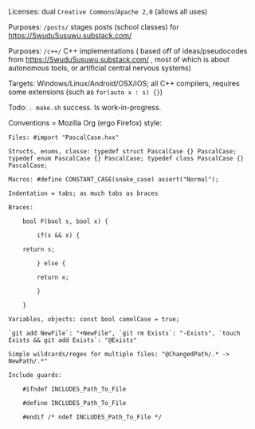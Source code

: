 Licenses: dual `Creative Commons`/`Apache 2,0` (allows all uses)

Purposes: `/posts/` stages posts (school classes) for https://SwuduSusuwu.substack.com/

Purposes: `/c++/` C++ implementations ( based off of ideas/pseudocodes from https://SwuduSusuwu.substack.com/ , most of which is about autonomous tools, or artificial central nervous systems)

Targets: Windows/Linux/Android/OSX/iOS; all C++ compilers, requires some extensions (such as `for(auto x : s) {}`)

Todo: `. make.sh` success. Is work-in-progress.

Conventions = Mozilla Org (ergo Firefox) style:

    Files: #import "PascalCase.hxx"

    Structs, enums, classe: typedef struct PascalCase {} PascalCase; typedef enum PascalCase {} PascalCase; typedef class PascalCase {} PascalCase;

    Macros: #define CONSTANT_CASE(snake_case) assert("Normal");

    Indentation = tabs; as much tabs as braces

    Braces:

        bool F(bool s, bool x) {

            if(s && x) {

        return s;

            } else {

            return x;

            }

        }

    Variables, objects: const bool camelCase = true;

    `git add NewFile`: "+NewFile", `git rm Exists`: "-Exists", `touch Exists && git add Exists`: "@Exists"

    Simple wildcards/regex for multiple files: "@ChangedPath/.* -> NewPath/.*"

    Include guards:

        #ifndef INCLUDES_Path_To_File

        #define INCLUDES_Path_To_File

        #endif /* ndef INCLUDES_Path_To_File */

